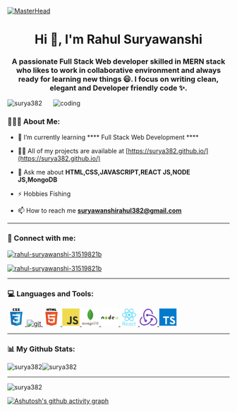 [![MasterHead](http://www.pramukhdigital.com/wp-content/uploads/2018/07/New-PNC-Animated-Banners.gif)](https://surya382.github.io)

<h1 align="center">Hi 👋, I'm Rahul Suryawanshi</h1>

<h3 align="center">A passionate Full Stack Web developer skilled in MERN stack who likes to work in collaborative environment and always ready for learning new things 😃. I focus on writing clean, elegant and Developer friendly code ✨.</h3>

 <img align="right"
            width="400"
            src="https://www.igrowthmedia.com/wp-content/uploads/2020/11/application-development.gif"
            alt="coding">

<p align="left"> <img src="https://komarev.com/ghpvc/?username=surya382&label=Profile%20views&color=0e75b6&style=flat" alt="surya382" /> </p>

<h3 align="left">🙋🏻‍♂️ About Me:</h3>

- 🌱 I’m currently learning **** Full Stack Web Development ****

- 👨‍💻 All of my projects are available at [https://surya382.github.io/](https://surya382.github.io/)

- 💬 Ask me about **HTML,CSS,JAVASCRIPT,REACT JS,NODE JS,MongoDB**

- ⚡ Hobbies  Fishing

- 📫 How to reach me **suryawanshirahul382@gmail.com**
 
 ---------------------------------------------


<h3 align="left">📱 Connect with me:</h3>

<div display="flex">
<p align="left">
<a href="https://linkedin.com/in/rahul-suryawanshi-31519821b" target="blank"><img align="center" src="https://raw.githubusercontent.com/rahuldkjain/github-profile-readme-generator/master/src/images/icons/Social/linked-in-alt.svg" alt="rahul-suryawanshi-31519821b" height="30" width="40" /></a>
</p>

<p>
<a href="mailto:suryawanshirahul382@gmail.com" target="blank"><img align="center" src="https://img.shields.io/badge/Gmail-D14836?style=for-the-badge&logo=gmail&logoColor=white" alt="rahul-suryawanshi-31519821b" height="30" width="80" /></a>
</p>
 
 </div>
 
 ---------------------------------------------

<h3 align="left">💻 Languages and Tools:</h3>
<p align="left"> <a href="https://www.w3schools.com/css/" target="_blank" rel="noreferrer"> <img src="https://raw.githubusercontent.com/devicons/devicon/master/icons/css3/css3-original-wordmark.svg" alt="css3" width="40" height="40"/> </a> <a href="https://git-scm.com/" target="_blank" rel="noreferrer"> <img src="https://www.vectorlogo.zone/logos/git-scm/git-scm-icon.svg" alt="git" width="40" height="40"/> </a> <a href="https://www.w3.org/html/" target="_blank" rel="noreferrer"> <img src="https://raw.githubusercontent.com/devicons/devicon/master/icons/html5/html5-original-wordmark.svg" alt="html5" width="40" height="40"/> </a> <a href="https://developer.mozilla.org/en-US/docs/Web/J  avaScript" target="_blank" rel="noreferrer"> <img src="https://raw.githubusercontent.com/devicons/devicon/master/icons/javascript/javascript-original.svg" alt="javascript" width="40" height="40"/> </a> <a href="https://www.mongodb.com/" target="_blank" rel="noreferrer"> <img src="https://raw.githubusercontent.com/devicons/devicon/master/icons/mongodb/mongodb-original-wordmark.svg" alt="mongodb" width="40" height="40"/> </a> <a href="https://nodejs.org" target="_blank" rel="noreferrer"> <img src="https://raw.githubusercontent.com/devicons/devicon/master/icons/nodejs/nodejs-original-wordmark.svg" alt="nodejs" width="40" height="40"/> </a> <a href="https://reactjs.org/" target="_blank" rel="noreferrer"> <img src="https://raw.githubusercontent.com/devicons/devicon/master/icons/react/react-original-wordmark.svg" alt="react" width="40" height="40"/> </a> <a href="https://redux.js.org" target="_blank" rel="noreferrer"> <img src="https://raw.githubusercontent.com/devicons/devicon/master/icons/redux/redux-original.svg" alt="redux" width="40" height="40"/> </a> <a href="https://www.typescriptlang.org/" target="_blank" rel="noreferrer">           <img src="https://raw.githubusercontent.com/devicons/devicon/master/icons/typescript/typescript-original.svg" alt="typescript" width="40" height="40"/> </a> </p>

---------------------------------------------

<h3 align="left">📊 My Github Stats:</h3>

<div display="block">
<p><img align="left" src="https://github-readme-stats.vercel.app/api/top-langs?username=surya382&show_icons=true&locale=en&layout=compact" alt="surya382" /></p>

<p>&nbsp;<img align="left" src="https://github-readme-stats.vercel.app/api?username=surya382&show_icons=true&locale=en" alt="surya382" /></p>

 <hr/>

<p>&nbsp;<img align="left" src="https://github-readme-streak-stats.herokuapp.com/?user=surya382" alt="surya382" /></p>
 
 
 [![Ashutosh's github activity graph](https://activity-graph.herokuapp.com/graph?username=surya382&bg_color=00001c&color=ffffff&line=ffffff&point=ffffff&area=true&hide_border=true)](https://github.com/ashutosh00710/github-readme-activity-graph)
 

 
 </div>

